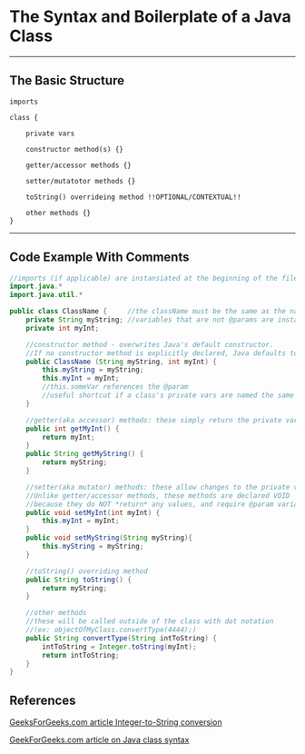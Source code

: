 # The Syntax and Boilerplate of a Java Class

---
## The Basic Structure

    imports

    class {

        private vars

        constructor method(s) {}

        getter/accessor methods {}

        setter/mutatotor methods {}

        toString() overrideing method !!OPTIONAL/CONTEXTUAL!!

        other methods {}
    }   
---

## Code Example With Comments

```java
//imports (if applicable) are instansiated at the beginning of the file
import.java.* 
import.java.util.*

public class ClassName {     //the className must be the same as the name of the .java file
    private String myString; //variables that are not @params are instansiated INSIDE the class' curly-bois
    private int myInt;

    //constructor method - overwrites Java's default constructor. 
    //If no constructor method is explicitly declared, Java defaults to its baked-in constructor
    public ClassName (String myString, int myInt) {
        this.myString = myString; 
        this.myInt = myInt;
        //this.someVar references the @param 
        //useful shortcut if a class's private vars are named the same as its @params
    }

    //getter(aka accessor) methods: these simply return the private vars
    public int getMyInt() {
        return myInt;
    }
    public String getMyString() {
        return myString;
    }

    //setter(aka mutator) methods: these allow changes to the private vars from outside the class
    //Unlike getter/accessor methods, these methods are declared VOID 
    //because they do NOT *return* any values, and require @param variables
    public void setMyInt(int myInt) {
        this.myInt = myInt;
    }
    public void setMyString(String myString){
        this.myString = myString;
    }

    //toString() overriding method
    public String toString() {
        return myString;
    }

    //other methods
    //these will be called outside of the class with dot notation 
    //(ex: objectOfMyClass.convertType(4444);)
    public String convertType(String intToString) {
        intToString = Integer.toString(myInt);
        return intToString;
    }
}
```

## References

[GeeksForGeeks.com article Integer-to-String conversion](https://www.geeksforgeeks.org/different-ways-for-integer-to-string-conversions-in-java/)

[GeekForGeeks.com article on Java class syntax](https://www.geeksforgeeks.org/classes-objects-java/)